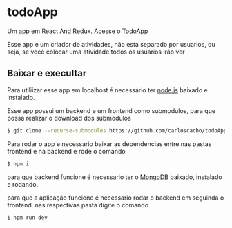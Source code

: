 # todoApp
Um app em React And Redux. Acesse o [TodoApp](https://todocheck.herokuapp.com/)

Esse app e um criador de atividades, não esta separado por usuarios, ou seja, se você colocar uma atividade todos os usuarios irão ver
            
## Baixar e execultar
Para utiliizar esse app em localhost é necessario ter [node.js](https://nodejs.org/en/) baixado e instalado.

Esse app possui um backend e um frontend como submodulos, para que possa realizar o download dos submodulos 

```bash
$ git clone --recurse-submodules https://github.com/carloscacho/todoApp.git
```

Para rodar o app e necessario baixar as dependencias entre nas pastas frontend e na backend e rode o comando

```bash
$ npm i
```

para que backend funcione é necessario ter o [MongoDB](https://www.mongodb.com/download-center#community) baixado, instalado e rodando.

para que a aplicação funcione é necessario rodar o backend em seguinda o frontend. nas respectivas pasta digite o comando 


```bash
$ npm run dev
```
